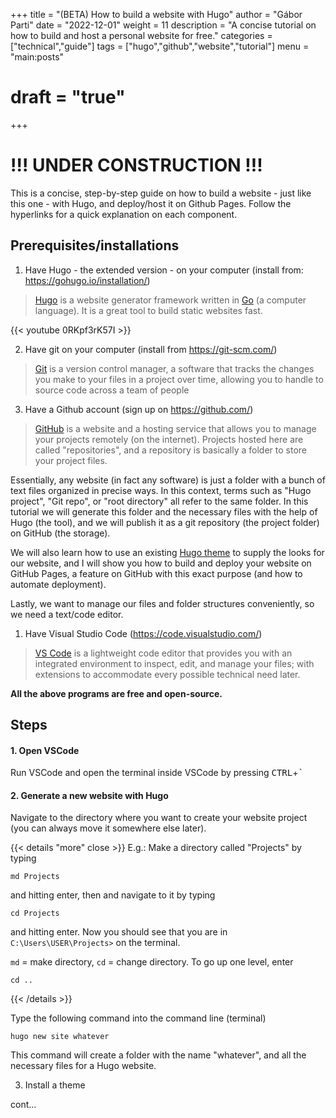 +++
title = "(BETA) How to build a website with Hugo"
author = "Gábor Parti"
date = "2022-12-01"
weight = 11
description = "A concise tutorial on how to build and host a personal website for free."
categories = ["technical","guide"]
tags = ["hugo","github","website","tutorial"]
menu = "main:posts"
# draft = "true"
+++

# !!! UNDER CONSTRUCTION !!!

This is a concise, step-by-step guide on how to build a website - just like this one - with Hugo, and deploy/host it on Github Pages. Follow the hyperlinks for a quick explanation on each component.

## Prerequisites/installations

1. Have Hugo - the extended version - on your computer (install from: https://gohugo.io/installation/)

> [Hugo](https://www.youtube.com/watch?v=0RKpf3rK57I) is a website generator framework written in [Go](https://www.youtube.com/watch?v=446E-r0rXHI) (a computer language). It is a great tool to build static websites fast.

{{< youtube 0RKpf3rK57I >}}

2. Have git on your computer (install from https://git-scm.com/)

> [Git](https://www.youtube.com/watch?v=hwP7WQkmECE) is a version control manager, a software that tracks the changes you make to your files in a project over time, allowing you to handle to source code across a team of people 

3. Have a Github account (sign up on https://github.com/)

> [GitHub](https://www.youtube.com/watch?v=HkdAHXoRtos) is a website and a hosting service that allows you to manage your projects remotely (on the internet). Projects hosted here are called "repositories", and a repository is basically a folder to store your project files.

Essentially, any website (in fact any software) is just a folder with a bunch of text files organized in precise ways. In this context, terms such as "Hugo project", "Git repo", or "root directory" all refer to the same folder. In this tutorial we will generate this folder and the necessary files with the help of Hugo (the tool), and we will publish it as a git repository (the project folder) on GitHub (the storage).

We will also learn how to use an existing [Hugo theme](https://themes.gohugo.io/) to supply the looks for our website, and I will show you how to build and deploy your website on GitHub Pages, a feature on GitHub with this exact purpose (and how to automate deployment).

Lastly, we want to manage our files and folder structures conveniently, so we need a text/code editor.

1. Have Visual Studio Code (https://code.visualstudio.com/)

> [VS Code](https://www.youtube.com/watch?v=KMxo3T_MTvY) is a lightweight code editor that provides you with an integrated environment to inspect, edit, and manage your files; with extensions to accommodate every possible technical need later.

**All the above programs are free and open-source.**




## Steps

#### 1. Open VSCode

Run VSCode and open the terminal inside VSCode by pressing <kbd>CTRL</kbd>+<kbd>`</kbd>

#### 2. Generate a new website with Hugo

Navigate to the directory where you want to create your website project (you can always move it somewhere else later).

{{< details "more" close >}}
E.g.: Make a directory called "Projects" by typing 

    md Projects

and hitting enter, then and navigate to it by typing

    cd Projects

and hitting enter. Now you should see that you are in `C:\Users\USER\Projects>` on the terminal.

`md` = make directory, `cd` = change directory. To go up one level, enter 

    cd ..

{{< /details >}}

Type the following command into the command line (terminal)

    hugo new site whatever

This command will create a folder with the name "whatever", and all the necessary files for a Hugo website.

3. Install a theme


cont...